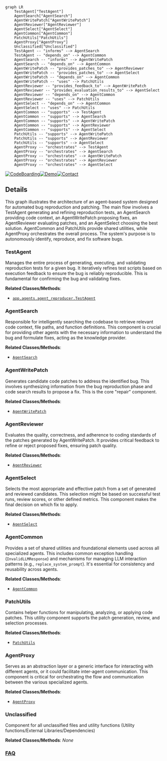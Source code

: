 ```mermaid
graph LR
    TestAgent["TestAgent"]
    AgentSearch["AgentSearch"]
    AgentWritePatch["AgentWritePatch"]
    AgentReviewer["AgentReviewer"]
    AgentSelect["AgentSelect"]
    AgentCommon["AgentCommon"]
    PatchUtils["PatchUtils"]
    AgentProxy["AgentProxy"]
    Unclassified["Unclassified"]
    TestAgent -- "informs" --> AgentSearch
    TestAgent -- "depends_on" --> AgentCommon
    AgentSearch -- "informs" --> AgentWritePatch
    AgentSearch -- "depends_on" --> AgentCommon
    AgentWritePatch -- "provides_patches_to" --> AgentReviewer
    AgentWritePatch -- "provides_patches_to" --> AgentSelect
    AgentWritePatch -- "depends_on" --> AgentCommon
    AgentWritePatch -- "uses" --> PatchUtils
    AgentReviewer -- "provides_feedback_to" --> AgentWritePatch
    AgentReviewer -- "provides_evaluation_results_to" --> AgentSelect
    AgentReviewer -- "depends_on" --> AgentCommon
    AgentReviewer -- "uses" --> PatchUtils
    AgentSelect -- "depends_on" --> AgentCommon
    AgentSelect -- "uses" --> PatchUtils
    AgentCommon -- "supports" --> TestAgent
    AgentCommon -- "supports" --> AgentSearch
    AgentCommon -- "supports" --> AgentWritePatch
    AgentCommon -- "supports" --> AgentReviewer
    AgentCommon -- "supports" --> AgentSelect
    PatchUtils -- "supports" --> AgentWritePatch
    PatchUtils -- "supports" --> AgentReviewer
    PatchUtils -- "supports" --> AgentSelect
    AgentProxy -- "orchestrates" --> TestAgent
    AgentProxy -- "orchestrates" --> AgentSearch
    AgentProxy -- "orchestrates" --> AgentWritePatch
    AgentProxy -- "orchestrates" --> AgentReviewer
    AgentProxy -- "orchestrates" --> AgentSelect
```

[![CodeBoarding](https://img.shields.io/badge/Generated%20by-CodeBoarding-9cf?style=flat-square)](https://github.com/CodeBoarding/CodeBoarding)[![Demo](https://img.shields.io/badge/Try%20our-Demo-blue?style=flat-square)](https://www.codeboarding.org/diagrams)[![Contact](https://img.shields.io/badge/Contact%20us%20-%20contact@codeboarding.org-lightgrey?style=flat-square)](mailto:contact@codeboarding.org)

## Details

This graph illustrates the architecture of an agent-based system designed for automated bug reproduction and patching. The main flow involves a TestAgent generating and refining reproduction tests, an AgentSearch providing code context, an AgentWritePatch proposing fixes, an AgentReviewer evaluating patches, and an AgentSelect choosing the best solution. AgentCommon and PatchUtils provide shared utilities, while AgentProxy orchestrates the overall process. The system's purpose is to autonomously identify, reproduce, and fix software bugs.

### TestAgent
Manages the entire process of generating, executing, and validating reproduction tests for a given bug. It iteratively refines test scripts based on execution feedback to ensure the bug is reliably reproducible. This is fundamental for confirming the bug and validating fixes.


**Related Classes/Methods**:

- <a href="https://github.com/AutoCodeRoverSG/auto-code-rover/blob/mainapp/agents/agent_reproducer.py" target="_blank" rel="noopener noreferrer">`app.agents.agent_reproducer.TestAgent`</a>


### AgentSearch
Responsible for intelligently searching the codebase to retrieve relevant code context, file paths, and function definitions. This component is crucial for providing other agents with the necessary information to understand the bug and formulate fixes, acting as the knowledge provider.


**Related Classes/Methods**:

- <a href="https://github.com/AutoCodeRoverSG/auto-code-rover/blob/mainapp/agents/agent_search.py" target="_blank" rel="noopener noreferrer">`AgentSearch`</a>


### AgentWritePatch
Generates candidate code patches to address the identified bug. This involves synthesizing information from the bug reproduction phase and code search results to propose a fix. This is the core "repair" component.


**Related Classes/Methods**:

- <a href="https://github.com/AutoCodeRoverSG/auto-code-rover/blob/mainapp/agents/agent_write_patch.py" target="_blank" rel="noopener noreferrer">`AgentWritePatch`</a>


### AgentReviewer
Evaluates the quality, correctness, and adherence to coding standards of the patches generated by AgentWritePatch. It provides critical feedback to refine or reject proposed fixes, ensuring patch quality.


**Related Classes/Methods**:

- <a href="https://github.com/AutoCodeRoverSG/auto-code-rover/blob/mainapp/agents/agent_reviewer.py" target="_blank" rel="noopener noreferrer">`AgentReviewer`</a>


### AgentSelect
Selects the most appropriate and effective patch from a set of generated and reviewed candidates. This selection might be based on successful test runs, review scores, or other defined metrics. This component makes the final decision on which fix to apply.


**Related Classes/Methods**:

- <a href="https://github.com/AutoCodeRoverSG/auto-code-rover/blob/mainapp/agents/agent_select.py" target="_blank" rel="noopener noreferrer">`AgentSelect`</a>


### AgentCommon
Provides a set of shared utilities and foundational elements used across all specialized agents. This includes common exception handling (`InvalidLLMResponse`) and mechanisms for managing LLM interaction patterns (e.g., `replace_system_prompt`). It's essential for consistency and reusability across agents.


**Related Classes/Methods**:

- <a href="https://github.com/AutoCodeRoverSG/auto-code-rover/blob/mainapp/agents/agent_common.py" target="_blank" rel="noopener noreferrer">`AgentCommon`</a>


### PatchUtils
Contains helper functions for manipulating, analyzing, or applying code patches. This utility component supports the patch generation, review, and selection processes.


**Related Classes/Methods**:

- <a href="https://github.com/AutoCodeRoverSG/auto-code-rover/blob/mainapp/agents/patch_utils.py" target="_blank" rel="noopener noreferrer">`PatchUtils`</a>


### AgentProxy
Serves as an abstraction layer or a generic interface for interacting with different agents, or it could facilitate inter-agent communication. This component is critical for orchestrating the flow and communication between the various specialized agents.


**Related Classes/Methods**:

- <a href="https://github.com/AutoCodeRoverSG/auto-code-rover/blob/mainapp/agents/agent_proxy.py" target="_blank" rel="noopener noreferrer">`AgentProxy`</a>


### Unclassified
Component for all unclassified files and utility functions (Utility functions/External Libraries/Dependencies)


**Related Classes/Methods**: _None_



### [FAQ](https://github.com/CodeBoarding/GeneratedOnBoardings/tree/main?tab=readme-ov-file#faq)